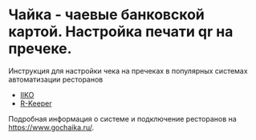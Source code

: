 # Чайка - чаевые банковской картой. Настройка печати qr на пречеке.
Инструкция для настройки чека на пречеках в популярных системах автоматизации ресторанов

- [IIKO](IIKO.md)
- [R-Keeper](RKEEPER.md)


Подробная информация о системе и подключение ресторанов на https://www.gochaika.ru/.
